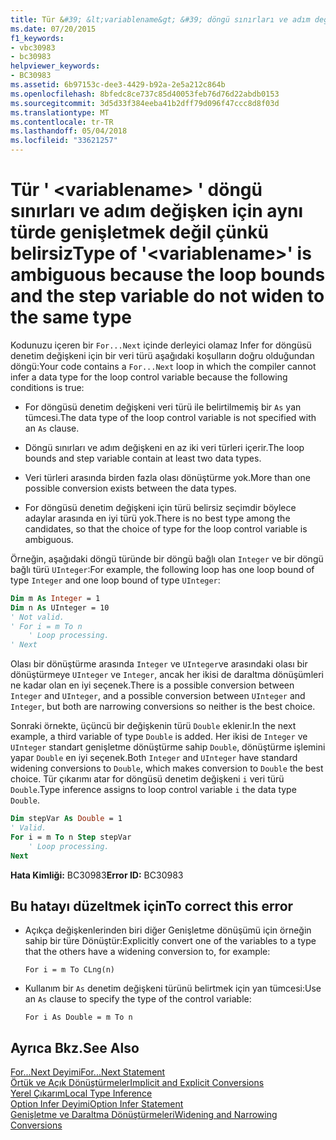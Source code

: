```yaml
---
title: Tür &#39; &lt;variablename&gt; &#39; döngü sınırları ve adım değişken için aynı türde genişletmek değil çünkü belirsiz
ms.date: 07/20/2015
f1_keywords:
- vbc30983
- bc30983
helpviewer_keywords:
- BC30983
ms.assetid: 6b97153c-dee3-4429-b92a-2e5a212c864b
ms.openlocfilehash: 8bfedc8ce737c85d40053feb76d76d22abdb0153
ms.sourcegitcommit: 3d5d33f384eeba41b2dff79d096f47ccc8d8f03d
ms.translationtype: MT
ms.contentlocale: tr-TR
ms.lasthandoff: 05/04/2018
ms.locfileid: "33621257"
---
```

# <a name="type-of-39ltvariablenamegt39-is-ambiguous-because-the-loop-bounds-and-the-step-variable-do-not-widen-to-the-same-type"></a><span data-ttu-id="378aa-102">Tür &#39; &lt;variablename&gt; &#39; döngü sınırları ve adım değişken için aynı türde genişletmek değil çünkü belirsiz</span><span class="sxs-lookup"><span data-stu-id="378aa-102">Type of &#39;&lt;variablename&gt;&#39; is ambiguous because the loop bounds and the step variable do not widen to the same type</span></span>
<span data-ttu-id="378aa-103">Kodunuzu içeren bir `For...Next` içinde derleyici olamaz Infer for döngüsü denetim değişkeni için bir veri türü aşağıdaki koşulların doğru olduğundan döngü:</span><span class="sxs-lookup"><span data-stu-id="378aa-103">Your code contains a `For...Next` loop in which the compiler cannot infer a data type for the loop control variable because the following conditions is true:</span></span>  
  
-   <span data-ttu-id="378aa-104">For döngüsü denetim değişkeni veri türü ile belirtilmemiş bir `As` yan tümcesi.</span><span class="sxs-lookup"><span data-stu-id="378aa-104">The data type of the loop control variable is not specified with an `As` clause.</span></span>  
  
-   <span data-ttu-id="378aa-105">Döngü sınırları ve adım değişkeni en az iki veri türleri içerir.</span><span class="sxs-lookup"><span data-stu-id="378aa-105">The loop bounds and step variable contain at least two data types.</span></span>  
  
-   <span data-ttu-id="378aa-106">Veri türleri arasında birden fazla olası dönüştürme yok.</span><span class="sxs-lookup"><span data-stu-id="378aa-106">More than one possible conversion exists between the data types.</span></span>  
  
-   <span data-ttu-id="378aa-107">For döngüsü denetim değişkeni için türü belirsiz seçimdir böylece adaylar arasında en iyi türü yok.</span><span class="sxs-lookup"><span data-stu-id="378aa-107">There is no best type among the candidates, so that the choice of type for the loop control variable is ambiguous.</span></span>  
  
 <span data-ttu-id="378aa-108">Örneğin, aşağıdaki döngü türünde bir döngü bağlı olan `Integer` ve bir döngü bağlı türü `UInteger`:</span><span class="sxs-lookup"><span data-stu-id="378aa-108">For example, the following loop has one loop bound of type `Integer` and one loop bound of type `UInteger`:</span></span>  
  
```vb  
Dim m As Integer = 1  
Dim n As UInteger = 10  
' Not valid.  
' For i = m To n  
    ' Loop processing.  
' Next  
```  
  
 <span data-ttu-id="378aa-109">Olası bir dönüştürme arasında `Integer` ve `UInteger`ve arasındaki olası bir dönüştürmeye `UInteger` ve `Integer`, ancak her ikisi de daraltma dönüşümleri ne kadar olan en iyi seçenek.</span><span class="sxs-lookup"><span data-stu-id="378aa-109">There is a possible conversion between `Integer` and `UInteger`, and a possible conversion between `UInteger` and `Integer`, but both are narrowing conversions so neither is the best choice.</span></span>  
  
 <span data-ttu-id="378aa-110">Sonraki örnekte, üçüncü bir değişkenin türü `Double` eklenir.</span><span class="sxs-lookup"><span data-stu-id="378aa-110">In the next example, a third variable of type `Double` is added.</span></span> <span data-ttu-id="378aa-111">Her ikisi de `Integer` ve `UInteger` standart genişletme dönüştürme sahip `Double`, dönüştürme işlemini yapar `Double` en iyi seçenek.</span><span class="sxs-lookup"><span data-stu-id="378aa-111">Both `Integer` and `UInteger` have standard widening conversions to `Double`, which makes conversion to `Double` the best choice.</span></span> <span data-ttu-id="378aa-112">Tür çıkarımı atar for döngüsü denetim değişkeni `i` veri türü `Double`.</span><span class="sxs-lookup"><span data-stu-id="378aa-112">Type inference assigns to loop control variable `i` the data type `Double`.</span></span>  
  
```vb  
Dim stepVar As Double = 1  
' Valid.  
For i = m To n Step stepVar  
    ' Loop processing.  
Next  
```  
  
 <span data-ttu-id="378aa-113">**Hata Kimliği:** BC30983</span><span class="sxs-lookup"><span data-stu-id="378aa-113">**Error ID:** BC30983</span></span>  
  
## <a name="to-correct-this-error"></a><span data-ttu-id="378aa-114">Bu hatayı düzeltmek için</span><span class="sxs-lookup"><span data-stu-id="378aa-114">To correct this error</span></span>  
  
-   <span data-ttu-id="378aa-115">Açıkça değişkenlerinden biri diğer Genişletme dönüşümü için örneğin sahip bir türe Dönüştür:</span><span class="sxs-lookup"><span data-stu-id="378aa-115">Explicitly convert one of the variables to a type that the others have a widening conversion to, for example:</span></span>  
  
    ```  
    For i = m To CLng(n)  
    ```  
  
-   <span data-ttu-id="378aa-116">Kullanım bir `As` denetim değişkeni türünü belirtmek için yan tümcesi:</span><span class="sxs-lookup"><span data-stu-id="378aa-116">Use an `As` clause to specify the type of the control variable:</span></span>  
  
    ```  
    For i As Double = m To n   
    ```  
  
## <a name="see-also"></a><span data-ttu-id="378aa-117">Ayrıca Bkz.</span><span class="sxs-lookup"><span data-stu-id="378aa-117">See Also</span></span>  
 [<span data-ttu-id="378aa-118">For...Next Deyimi</span><span class="sxs-lookup"><span data-stu-id="378aa-118">For...Next Statement</span></span>](../../visual-basic/language-reference/statements/for-next-statement.md)  
 [<span data-ttu-id="378aa-119">Örtük ve Açık Dönüştürmeler</span><span class="sxs-lookup"><span data-stu-id="378aa-119">Implicit and Explicit Conversions</span></span>](../../visual-basic/programming-guide/language-features/data-types/implicit-and-explicit-conversions.md)  
 [<span data-ttu-id="378aa-120">Yerel Çıkarım</span><span class="sxs-lookup"><span data-stu-id="378aa-120">Local Type Inference</span></span>](../../visual-basic/programming-guide/language-features/variables/local-type-inference.md)  
 [<span data-ttu-id="378aa-121">Option Infer Deyimi</span><span class="sxs-lookup"><span data-stu-id="378aa-121">Option Infer Statement</span></span>](../../visual-basic/language-reference/statements/option-infer-statement.md)  
 [<span data-ttu-id="378aa-122">Genişletme ve Daraltma Dönüştürmeleri</span><span class="sxs-lookup"><span data-stu-id="378aa-122">Widening and Narrowing Conversions</span></span>](../../visual-basic/programming-guide/language-features/data-types/widening-and-narrowing-conversions.md)
